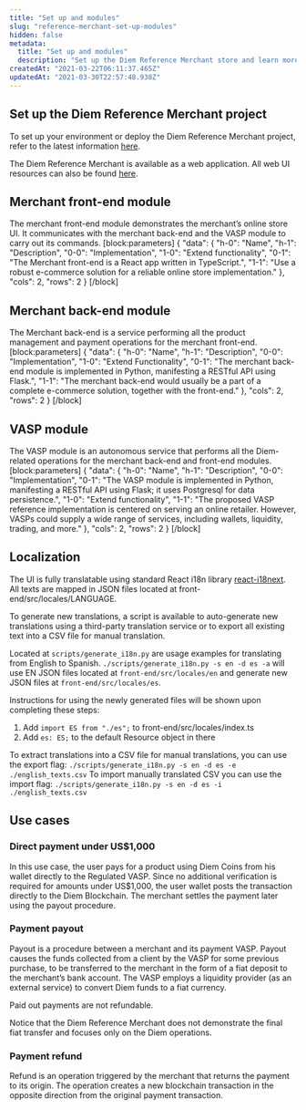```yaml
---
title: "Set up and modules"
slug: "reference-merchant-set-up-modules"
hidden: false
metadata: 
  title: "Set up and modules"
  description: "Set up the Diem Reference Merchant store and learn more about the its development modules."
createdAt: "2021-03-22T06:11:37.465Z"
updatedAt: "2021-03-30T22:57:48.938Z"
---
```

## Set up the Diem Reference Merchant project

To set up your environment or deploy the Diem Reference Merchant project, refer to the latest information [here](https://github.com/diem/reference-merchant).

The Diem Reference Merchant is available as a web application. All web UI resources can also be found [here](https://github.com/diem/reference-merchant/tree/master/merchant/frontend).


## Merchant front-end module

The merchant front-end module demonstrates the merchant’s online store UI. It communicates with the merchant back-end and the VASP module to carry out its commands.
[block:parameters]
{
  "data": {
    "h-0": "Name",
    "h-1": "Description",
    "0-0": "Implementation",
    "1-0": "Extend functionality",
    "0-1": "The Merchant front-end is a React app written in TypeScript.",
    "1-1": "Use a robust e-commerce solution for a reliable online store implementation."
  },
  "cols": 2,
  "rows": 2
}
[/block]
## Merchant back-end module

The Merchant back-end is a service performing all the product management and payment operations for the merchant front-end.
[block:parameters]
{
  "data": {
    "h-0": "Name",
    "h-1": "Description",
    "0-0": "Implementation",
    "1-0": "Extend Functionality",
    "0-1": "The merchant back-end module is implemented in Python, manifesting a RESTful API using Flask.",
    "1-1": "The merchant back-end would usually be a part of a complete e-commerce solution, together with the front-end."
  },
  "cols": 2,
  "rows": 2
}
[/block]
## VASP module
The VASP module is an autonomous service that performs all the Diem-related operations for the merchant back-end and front-end modules.
[block:parameters]
{
  "data": {
    "h-0": "Name",
    "h-1": "Description",
    "0-0": "Implementation",
    "0-1": "The VASP module is implemented in Python, manifesting a RESTful API using Flask; it uses Postgresql for data persistence.",
    "1-0": "Extend functionality",
    "1-1": "The proposed VASP reference implementation is centered on serving an online retailer. However, VASPs could supply a wide range of services, including wallets, liquidity, trading, and more."
  },
  "cols": 2,
  "rows": 2
}
[/block]
## Localization

The UI is fully translatable using standard React i18n library [react-i18next](https://react.i18next.com/). All texts are mapped in JSON files located at front-end/src/locales/LANGUAGE. 

To generate new translations, a script is available to auto-generate new translations using a third-party translation service or to export all existing text into a CSV file for manual translation. 

Located at `scripts/generate_i18n.py` are usage examples for translating from English to Spanish. `./scripts/generate_i18n.py -s en -d es -a` will use EN JSON files located at `front-end/src/locales/en` and generate new JSON files at `front-end/src/locales/es`. 

Instructions for using the newly generated files will be shown upon completing these steps:
1. Add `import ES from "./es";` to front-end/src/locales/index.ts
2. Add `es: ES;` to the default Resource object in there

To extract translations into a CSV file for manual translations, you can use the export flag:
`./scripts/generate_i18n.py -s en -d es -e ./english_texts.csv`
To import manually translated CSV you can use the import flag:
`./scripts/generate_i18n.py -s en -d es -i ./english_texts.csv`

## Use cases

### Direct payment under US$1,000

In this use case, the user pays for a product using Diem Coins from his wallet directly to the Regulated VASP. Since no additional verification is required for amounts under US$1,000, the user wallet posts the transaction directly to the Diem Blockchain. The merchant settles the payment later using the payout procedure.


### Payment payout

Payout is a procedure between a merchant and its payment VASP. Payout causes the funds collected from a client by the VASP for some previous purchase, to be transferred to the merchant in the form of a fiat deposit to the merchant’s bank account. The VASP employs a liquidity provider (as an external service) to convert Diem funds to a fiat currency.

Paid out payments are not refundable.

Notice that the Diem Reference Merchant does not demonstrate the final fiat transfer and focuses only on the Diem operations.

### Payment refund

Refund is an operation triggered by the merchant that returns the payment to its origin. The operation creates a new blockchain transaction in the opposite direction from the original payment transaction.